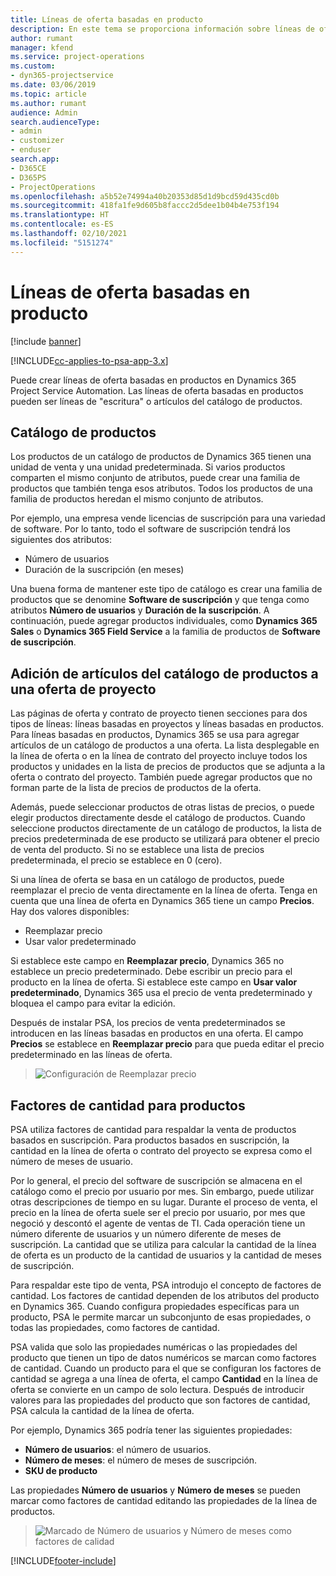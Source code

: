 ```yaml
---
title: Líneas de oferta basadas en producto
description: En este tema se proporciona información sobre líneas de oferta basadas en productos.
author: rumant
manager: kfend
ms.service: project-operations
ms.custom:
- dyn365-projectservice
ms.date: 03/06/2019
ms.topic: article
ms.author: rumant
audience: Admin
search.audienceType:
- admin
- customizer
- enduser
search.app:
- D365CE
- D365PS
- ProjectOperations
ms.openlocfilehash: a5b52e74994a40b20353d85d1d9bcd59d435cd0b
ms.sourcegitcommit: 418fa1fe9d605b8faccc2d5dee1b04b4e753f194
ms.translationtype: HT
ms.contentlocale: es-ES
ms.lasthandoff: 02/10/2021
ms.locfileid: "5151274"
---
```

# <a name="product-based-quote-lines"></a>Líneas de oferta basadas en producto

[!include [banner](../includes/psa-now-project-operations.md)]

[!INCLUDE[cc-applies-to-psa-app-3.x](../includes/cc-applies-to-psa-app-3x.md)]


Puede crear líneas de oferta basadas en productos en Dynamics 365 Project Service Automation. Las líneas de oferta basadas en productos pueden ser líneas de "escritura" o artículos del catálogo de productos.

## <a name="product-catalog"></a>Catálogo de productos

Los productos de un catálogo de productos de Dynamics 365 tienen una unidad de venta y una unidad predeterminada. Si varios productos comparten el mismo conjunto de atributos, puede crear una familia de productos que también tenga esos atributos. Todos los productos de una familia de productos heredan el mismo conjunto de atributos.

Por ejemplo, una empresa vende licencias de suscripción para una variedad de software. Por lo tanto, todo el software de suscripción tendrá los siguientes dos atributos:

- Número de usuarios 
- Duración de la suscripción (en meses)

Una buena forma de mantener este tipo de catálogo es crear una familia de productos que se denomine **Software de suscripción** y que tenga como atributos **Número de usuarios** y **Duración de la suscripción**. A continuación, puede agregar productos individuales, como **Dynamics 365 Sales** o **Dynamics 365 Field Service** a la familia de productos de **Software de suscripción**.

## <a name="adding-product-catalog-items-to-a-project-quote"></a>Adición de artículos del catálogo de productos a una oferta de proyecto

Las páginas de oferta y contrato de proyecto tienen secciones para dos tipos de líneas: líneas basadas en proyectos y líneas basadas en productos. Para líneas basadas en productos, Dynamics 365 se usa para agregar artículos de un catálogo de productos a una oferta. La lista desplegable en la línea de oferta o en la línea de contrato del proyecto incluye todos los productos y unidades en la lista de precios de productos que se adjunta a la oferta o contrato del proyecto. También puede agregar productos que no forman parte de la lista de precios de productos de la oferta.

Además, puede seleccionar productos de otras listas de precios, o puede elegir productos directamente desde el catálogo de productos. Cuando seleccione productos directamente de un catálogo de productos, la lista de precios predeterminada de ese producto se utilizará para obtener el precio de venta del producto. Si no se establece una lista de precios predeterminada, el precio se establece en 0 (cero).

Si una línea de oferta se basa en un catálogo de productos, puede reemplazar el precio de venta directamente en la línea de oferta. Tenga en cuenta que una línea de oferta en Dynamics 365 tiene un campo **Precios**. Hay dos valores disponibles:

- Reemplazar precio  
- Usar valor predeterminado

Si establece este campo en **Reemplazar precio**, Dynamics 365 no establece un precio predeterminado. Debe escribir un precio para el producto en la línea de oferta. Si establece este campo en **Usar valor predeterminado**, Dynamics 365 usa el precio de venta predeterminado y bloquea el campo para evitar la edición.

Después de instalar PSA, los precios de venta predeterminados se introducen en las líneas basadas en productos en una oferta. El campo **Precios** se establece en **Reemplazar precio** para que pueda editar el precio predeterminado en las líneas de oferta.

> ![Configuración de Reemplazar precio](media/basic-guide-10.png)
 
## <a name="quantity-factors-for-products"></a>Factores de cantidad para productos

PSA utiliza factores de cantidad para respaldar la venta de productos basados ​​en suscripción. Para productos basados ​​en suscripción, la cantidad en la línea de oferta o contrato del proyecto se expresa como el número de meses de usuario.

Por lo general, el precio del software de suscripción se almacena en el catálogo como el precio por usuario por mes. Sin embargo, puede utilizar otras descripciones de tiempo en su lugar. Durante el proceso de venta, el precio en la línea de oferta suele ser el precio por usuario, por mes que negoció y descontó el agente de ventas de TI. Cada operación tiene un número diferente de usuarios y un número diferente de meses de suscripción. La cantidad que se utiliza para calcular la cantidad de la línea de oferta es un producto de la cantidad de usuarios y la cantidad de meses de suscripción.

Para respaldar este tipo de venta, PSA introdujo el concepto de factores de cantidad. Los factores de cantidad dependen de los atributos del producto en Dynamics 365. Cuando configura propiedades específicas para un producto, PSA le permite marcar un subconjunto de esas propiedades, o todas las propiedades, como factores de cantidad.

PSA valida que solo las propiedades numéricas o las propiedades del producto que tienen un tipo de datos numéricos se marcan como factores de cantidad. Cuando un producto para el que se configuran los factores de cantidad se agrega a una línea de oferta, el campo **Cantidad** en la línea de oferta se convierte en un campo de solo lectura. Después de introducir valores para las propiedades del producto que son factores de cantidad, PSA calcula la cantidad de la línea de oferta.

Por ejemplo, Dynamics 365 podría tener las siguientes propiedades: 

- **Número de usuarios**: el número de usuarios. 
- **Número de meses**: el número de meses de suscripción.
- **SKU de producto** 

Las propiedades **Número de usuarios** y **Número de meses** se pueden marcar como factores de cantidad editando las propiedades de la línea de productos. 

> ![Marcado de Número de usuarios y Número de meses como factores de calidad](media/basic-guide-11.png)
 


[!INCLUDE[footer-include](../includes/footer-banner.md)]